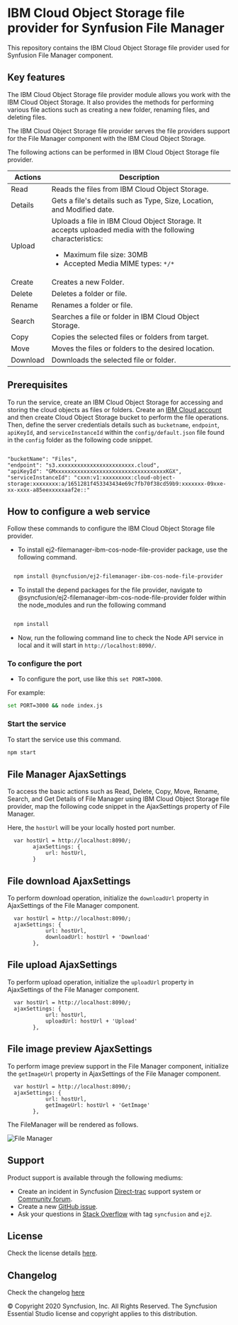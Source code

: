# IBM Cloud Object Storage file provider for Synfusion File Manager

This repository contains the IBM Cloud Object Storage file provider used for Synfusion File Manager component.

## Key features

The IBM Cloud Object Storage file provider module allows you work with the IBM Cloud Object Storage. It also provides the methods for performing various file actions such as creating a new folder, renaming files, and deleting files.

The IBM Cloud Object Storage file provider serves the file providers support for the File Manager component with the IBM Cloud Object Storage.

The following actions can be performed in IBM Cloud Object Storage file provider.

| **Actions** | **Description** |
| --- | --- |
| Read     | Reads the files from IBM Cloud Object Storage. |
| Details  | Gets a file's details such as Type, Size, Location, and Modified date. |
| Upload   | Uploads a file in IBM Cloud Object Storage. It accepts uploaded media with the following characteristics: <ul><li>Maximum file size:  30MB</li><li>Accepted Media MIME types: `*/*` </li></ul> |
| Create   | Creates a new Folder. |
| Delete   | Deletes a folder or file. |
| Rename   | Renames a folder or file. |
| Search   | Searches a file or folder in IBM Cloud Object Storage. |
| Copy     | Copies the selected files or folders from target. |
| Move     | Moves the files or folders to the desired location. |
| Download | Downloads the selected file or folder.    |

## Prerequisites

To run the service, create an IBM Cloud Object Storage for accessing and storing the cloud objects as files or folders. Create an [IBM Cloud account](https://cloud.ibm.com/docs/services/cloud-object-storage/basics?topic=cloud-object-storage-provision) and then create Cloud Object Storage bucket to perform the file operations. Then, define the server credentials details such as `bucketname`, `endpoint`, `apiKeyId`, and `serviceInstanceId` within the `config/default.json` file found in the `config` folder as the following code snippet.

```

"bucketName": "Files",
"endpoint": "s3.xxxxxxxxxxxxxxxxxxxxxxxx.cloud",
"apiKeyId": "GMxxxxxxxxxxxxxxxxxxxxxxxxxxxxxxxxxxxKGX",
"serviceInstanceId": "cxxn:v1:xxxxxxxxx:cloud-object-storage:xxxxxxxx:a/1651281f453343434e69c7fb70f38cd59b9:xxxxxxx-09xxe-xx-xxxx-a85eexxxxxaaf2e::"

```

## How to configure a web service

Follow these commands to configure the IBM Cloud Object Storage file provider.

- To install ej2-filemanager-ibm-cos-node-file-provider package, use the following command.

```sh

  npm install @syncfusion/ej2-filemanager-ibm-cos-node-file-provider

```

- To install the depend packages for the file provider, navigate to @syncfusion/ej2-filemanager-ibm-cos-node-file-provider folder within the node_modules and run the following command

```sh

  npm install

```

- Now, run the following command line to check the Node API service in local and it will start in `http://localhost:8090/`.

### To configure the port

- To configure the port, use like this `set PORT=3000`.

For example:

```sh
set PORT=3000 && node index.js
```

### Start the service

To start the service use this command.

```sh
npm start
```

## File Manager AjaxSettings

To access the basic actions such as Read, Delete, Copy, Move, Rename, Search, and Get Details of File Manager using IBM Cloud Object Storage file provider, map the following code snippet in the AjaxSettings property of File Manager.

Here, the `hostUrl` will be your locally hosted port number.

```
  var hostUrl = http://localhost:8090/;
        ajaxSettings: {
            url: hostUrl,
        }
```

## File download AjaxSettings

To perform download operation, initialize the `downloadUrl` property in AjaxSettings of the File Manager component.

```
  var hostUrl = http://localhost:8090/;
  ajaxSettings: {
            url: hostUrl,
            downloadUrl: hostUrl + 'Download'
        },
```

## File upload AjaxSettings

To perform upload operation, initialize the `uploadUrl` property in AjaxSettings of the File Manager component.

```
  var hostUrl = http://localhost:8090/;
  ajaxSettings: {
            url: hostUrl,
            uploadUrl: hostUrl + 'Upload'
        },
```

## File image preview AjaxSettings

To perform image preview support in the File Manager component, initialize the `getImageUrl` property in AjaxSettings of the File Manager component.

```
  var hostUrl = http://localhost:8090/;
  ajaxSettings: {
            url: hostUrl,
            getImageUrl: hostUrl + 'GetImage'
        },
```

The FileManager will be rendered as follows.

![File Manager](https://ej2.syncfusion.com/products/images/file-manager/readme.gif)

## Support

Product support is available through the following mediums:

- Create an incident in Syncfusion [Direct-trac](https://www.syncfusion.com/support/directtrac/incidents?utm_source=npm&utm_campaign=filemanager) support system or [Community forum](https://www.syncfusion.com/forums/essential-js2?utm_source=npm&utm_campaign=filemanager).
- Create a new [GitHub issue](https://github.com/syncfusion/ej2-javascript-ui-controls/issues/new).
- Ask your questions in [Stack Overflow](https://stackoverflow.com/?utm_source=npm&utm_campaign=filemanager) with tag `syncfusion` and `ej2`.

## License

Check the license details [here](https://github.com/syncfusion/ej2-javascript-ui-controls/blob/master/license).

## Changelog

Check the changelog [here](https://github.com/syncfusion/ej2-javascript-ui-controls/blob/master/controls/filemanager/CHANGELOG.md)

© Copyright 2020 Syncfusion, Inc. All Rights Reserved. The Syncfusion Essential Studio license and copyright applies to this distribution.
